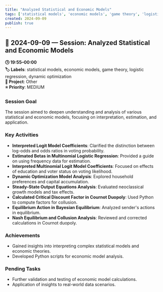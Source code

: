 ```yaml
---
title: "Analyzed Statistical and Economic Models"
tags: ['statistical models', 'economic models', 'game theory', 'logistic regression', 'dynamic optimization']
created: 2024-09-09
publish: true
---
```


## 📅 2024-09-09 — Session: Analyzed Statistical and Economic Models

**🕒 19:55–00:00**  
**🏷️ Labels**: statistical models, economic models, game theory, logistic regression, dynamic optimization  
**📂 Project**: Other  
**⭐ Priority**: MEDIUM  


### Session Goal
The session aimed to deepen understanding and analysis of various statistical and economic models, focusing on interpretation, estimation, and application.

### Key Activities
- **Interpreted Logit Model Coefficients**: Clarified the distinction between log-odds and odds ratios in voting probability.
- **Estimated Betas in Multinomial Logistic Regression**: Provided a guide on using frequency data for estimation.
- **Interpreted Multinomial Logit Model Coefficients**: Focused on effects of education and voter status on voting likelihood.
- **Dynamic Optimization Model Analysis**: Explored household preferences and capital accumulation.
- **Steady-State Output Equations Analysis**: Evaluated neoclassical growth models and tax effects.
- **Calculated Critical Discount Factor in Cournot Duopoly**: Used Python to compute factors for collusion.
- **Equilibrium Action in Bayesian Equilibrium**: Analyzed sender's actions in equilibrium.
- **Nash Equilibrium and Collusion Analysis**: Reviewed and corrected calculations in Cournot duopoly.

### Achievements
- Gained insights into interpreting complex statistical models and economic theories.
- Developed Python scripts for economic model analysis.

### Pending Tasks
- Further validation and testing of economic model calculations.
- Application of insights to real-world data scenarios.
